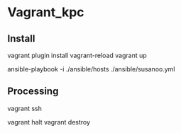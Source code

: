 Vagrant_kpc
=====

## Install

vagrant plugin install vagrant-reload
vagrant up

ansible-playbook -i ./ansible/hosts ./ansible/susanoo.yml

## Processing

vagrant ssh

vagrant halt
vagrant destroy




